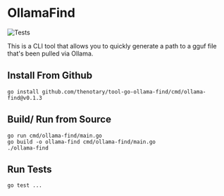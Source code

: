 # OllamaFind
![Tests](https://github.com/thenotary/tool-go-ollama-find/actions/workflows/build.yml/badge.svg)

This is a CLI tool that allows you to quickly generate a path to a gguf file that's been pulled via Ollama.

## Install From Github

    go install github.com/thenotary/tool-go-ollama-find/cmd/ollama-find@v0.1.3

## Build/ Run from Source

    go run cmd/ollama-find/main.go
    go build -o ollama-find cmd/ollama-find/main.go
    ./ollama-find

## Run Tests

    go test ...
